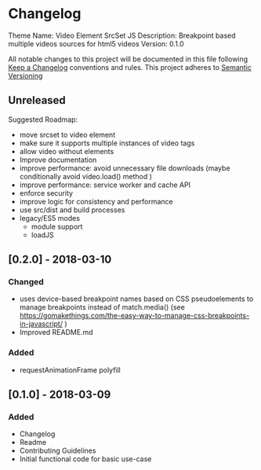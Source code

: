 # Changelog
Theme Name: Video Element SrcSet JS
Description: Breakpoint based multiple videos sources for html5 videos
Version: 0.1.0

All notable changes to this project will be documented in this file following [Keep a Changelog](http://keepachangelog.com/) conventions and rules.
This project adheres to [Semantic Versioning](http://semver.org/)

## Unreleased

Suggested Roadmap:

- move srcset to video element
- make sure it supports multiple instances of video tags
- allow video without <source> elements
- Improve documentation
- improve performance: avoid unnecessary file downloads (maybe conditionally avoid video.load() method )
- improve performance: service worker and cache API
- enforce security
- improve logic for consistency and performance
- use src/dist and build processes
- legacy/ES5 modes
	- module support
	- loadJS

## [0.2.0] - 2018-03-10

### Changed
- uses device-based breakpoint names based on CSS pseudoelements to manage breakpoints instead of match.media() (see https://gomakethings.com/the-easy-way-to-manage-css-breakpoints-in-javascript/ )
- Improved README.md

### Added
- requestAnimationFrame polyfill

## [0.1.0] - 2018-03-09

### Added
- Changelog
- Readme
- Contributing Guidelines
- Initial functional code for basic use-case



